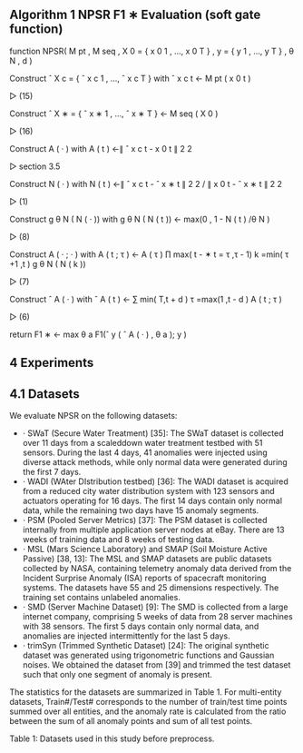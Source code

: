 ## Algorithm 1 NPSR F1 ∗ Evaluation (soft gate function)

function NPSR( M pt , M seq , X 0 = { x 0 1 , ..., x 0 T } , y = { y 1 , ..., y T } , θ N , d )

Construct ˆ X c = { ˆ x c 1 , ..., ˆ x c T } with ˆ x c t ← M pt ( x 0 t )

▷ (15)

Construct ˆ X ∗ = { ˆ x ∗ 1 , ..., ˆ x ∗ T } ← M seq ( X 0 )

▷ (16)

Construct A ( · ) with A ( t ) ←∥ ˆ x c t - x 0 t ∥ 2 2

▷ section 3.5

Construct N ( · ) with N ( t ) ←∥ ˆ x c t - ˆ x ∗ t ∥ 2 2 / ∥ x 0 t - ˆ x ∗ t ∥ 2 2

▷ (1)

Construct g θ N ( N ( · )) with g θ N ( N ( t )) ← max(0 , 1 - N ( t ) /θ N )

▷ (8)

Construct A ( · ; · ) with A ( t ; τ ) ← A ( τ ) ∏ max( t - ✶ t = τ ,τ - 1) k =min( τ +1 ,t ) g θ N ( N ( k ))

▷ (7)

Construct ˆ A ( · ) with ˆ A ( t ) ← ∑ min( T,t + d ) τ =max(1 ,t - d ) A ( t ; τ )

▷ (6)

return F1 ∗ ← max θ a F1(ˆ y ( ˆ A ( · ) , θ a ); y )

## 4 Experiments

## 4.1 Datasets

We evaluate NPSR on the following datasets:

- · SWaT (Secure Water Treatment) [35]: The SWaT dataset is collected over 11 days from a scaleddown water treatment testbed with 51 sensors. During the last 4 days, 41 anomalies were injected using diverse attack methods, while only normal data were generated during the first 7 days.
- · WADI (WAter DIstribution testbed) [36]: The WADI dataset is acquired from a reduced city water distribution system with 123 sensors and actuators operating for 16 days. The first 14 days contain only normal data, while the remaining two days have 15 anomaly segments.
- · PSM (Pooled Server Metrics) [37]: The PSM dataset is collected internally from multiple application server nodes at eBay. There are 13 weeks of training data and 8 weeks of testing data.
- · MSL (Mars Science Laboratory) and SMAP (Soil Moisture Active Passive) [38, 13]: The MSL and SMAP datasets are public datasets collected by NASA, containing telemetry anomaly data derived from the Incident Surprise Anomaly (ISA) reports of spacecraft monitoring systems. The datasets have 55 and 25 dimensions respectively. The training set contains unlabeled anomalies.
- · SMD (Server Machine Dataset) [9]: The SMD is collected from a large internet company, comprising 5 weeks of data from 28 server machines with 38 sensors. The first 5 days contain only normal data, and anomalies are injected intermittently for the last 5 days.
- · trimSyn (Trimmed Synthetic Dataset) [24]: The original synthetic dataset was generated using trigonometric functions and Gaussian noises. We obtained the dataset from [39] and trimmed the test dataset such that only one segment of anomaly is present.

The statistics for the datasets are summarized in Table 1. For multi-entity datasets, Train#/Test# corresponds to the number of train/test time points summed over all entities, and the anomaly rate is calculated from the ratio between the sum of all anomaly points and sum of all test points.

Table 1: Datasets used in this study before preprocess.